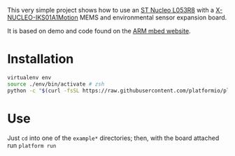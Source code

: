 This very simple project shows how to use an [ST Nucleo
L053R8](https://developer.mbed.org/platforms/ST-Nucleo-L053R8/) with a
[X-NUCLEO-IKS01A1Motion](http://www.st.com/web/catalog/tools/FM116/SC1248/PF261191)
MEMS and environmental sensor expansion board.

It is based on demo and code found on the [ARM mbed
website](https://developer.mbed.org/teams/ST-Americas-mbed-Team/code/Nucleo_Sensor_Shield/).

Installation
============


``` sh
virtualenv env
source ./env/bin/activate # zsh
python -c "$(curl -fsSL https://raw.githubusercontent.com/platformio/platformio/master/scripts/get-platformio.py)"
```

Use
===

Just `cd` into one of the `example*` directories; then, with the board
attached run `platform run`
